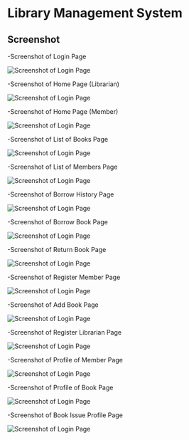 # Library Management System
## Screenshot
-Screenshot of Login Page

![Screenshot of Login Page](Screenshots/Login_Page.png)

-Screenshot of Home Page (Librarian)

![Screenshot of Login Page](Screenshots/HomePage(Librarian).png)

-Screenshot of Home Page (Member)

![Screenshot of Login Page](Screenshots/HomePage(Member).png)

-Screenshot of List of Books Page

![Screenshot of Login Page](Screenshots/Book_list.PNG)

-Screenshot of List of Members Page

![Screenshot of Login Page](Screenshots/Member_list.PNG)

-Screenshot of Borrow History Page

![Screenshot of Login Page](Screenshots/Borrow_history.PNG)

-Screenshot of Borrow Book Page

![Screenshot of Login Page](Screenshots/Borrow_book.PNG)

-Screenshot of Return Book Page

![Screenshot of Login Page](Screenshots/Return_book.PNG)

-Screenshot of Register Member Page

![Screenshot of Login Page](Screenshots/Register_member.PNG)

-Screenshot of Add Book Page

![Screenshot of Login Page](Screenshots/Add_book.PNG)

-Screenshot of Register Librarian Page

![Screenshot of Login Page](Screenshots/Register_librarian.PNG)

-Screenshot of Profile of Member Page

![Screenshot of Login Page](Screenshots/MemberProfile.png)

-Screenshot of Profile of Book Page

![Screenshot of Login Page](Screenshots/BookProfile.png)

-Screenshot of Book Issue Profile Page

![Screenshot of Login Page](Screenshots/OrderProfile.png)
